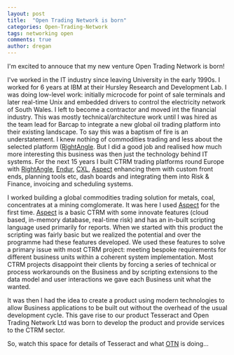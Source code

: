 ```yaml
---
layout: post
title:  "Open Trading Network is born"
categories: Open-Trading-Network
tags: networking open
comments: true
author: dregan
---
```


I'm excited to annouce that my new venture Open Trading Network is born!

I've worked in the IT industry since leaving University in the early 1990s. I worked for 6 years at IBM at their Hursley Research and Development Lab. I was doing low-level work: initially microcode for point of sale terminals and later real-time Unix and embedded drivers to control the electricity network of South Wales. I left to become a contractor and moved int the financial industry. This was mostly technical/architecture work until I was hired as the team lead for Barcap to integrate a new global oil trading platform into their existing landscape. To say this was a baptism of fire is an understatement. I knew nothing of commodities trading and less about the selected platform ([RightAngle]. But I did a good job and realised how much more interesting this business was then just the technology behind IT systems. For the next 15 years I built CTRM trading platforms round Europe with [RightAngle], [Endur], [CXL], [Aspect] enhancing them with custom front ends, planning tools etc, dash boards and integrating them into Risk & Finance, invoicing and scheduling systems.

I worked building a global commodities trading solution for metals, coal, concentrates at a mining comglomerate. It was here I used [Aspect] for the first time. [Aspect] is a basic CTRM with some innovate features (cloud based, in-memory database, real-time risk) and has an in-built scripting language used primarily for reports. When we started with this product the scripting was fairly basic but we realized the potential and over the programme had these features developed. We used these features to solve a primary issue with most CTRM project: meeting bespoke requirements for different business units within a coherent system implementation. Most CTRM projects disappoint their clients by forcing a series of technical or process workarounds on the Business and by scripting extensions to the data model and user interactions we gave each Business unit what the wanted.

It was then I had the idea to create a product using modern technologies to allow Business applications to be built out without the overhead of the usual development cycle. This gave rise to our product Tesseract and Open Trading Network Ltd was born to develop the product and provide services to the CTRM sector.

So, watch this space for details of Tesseract and what [OTN] is doing...


[RightAngle]: (https://openlink.com/en/solutions/products/software/rightangle/)
[Endur]: (https://openlink.com/en/solutions/products/software/endur/)
[CXL]: (https://www.tpt.com/products/)
[Aspect]: (https://aspectenterprise.com/)
[OTN]: (https://docs.opentrading.net/)

